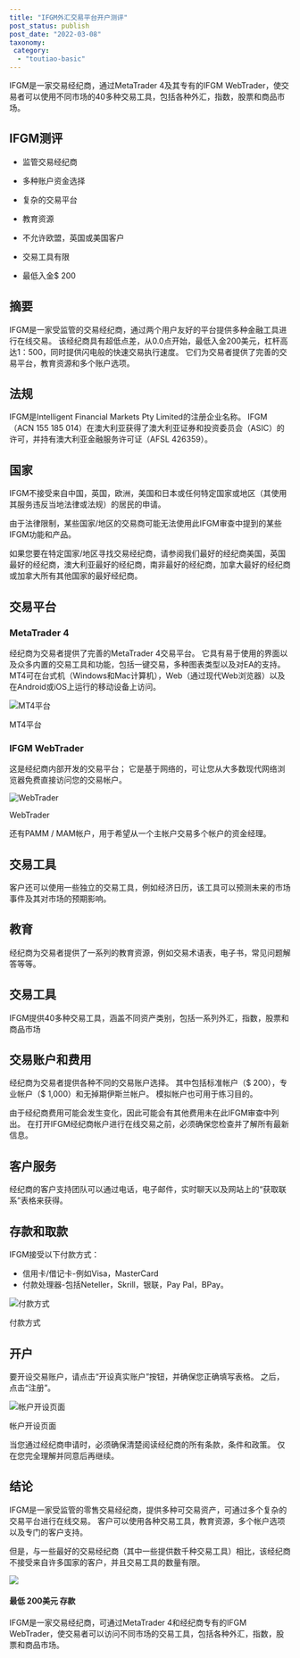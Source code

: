 ```yaml
---
title: "IFGM外汇交易平台开户测评"
post_status: publish
post_date: "2022-03-08"
taxonomy:
 category: 
  - "toutiao-basic"
---
```


IFGM是一家交易经纪商，通过MetaTrader 4及其专有的IFGM WebTrader，使交易者可以使用不同市场的40多种交易工具，包括各种外汇，指数，股票和商品市场。

## IFGM测评

- 监管交易经纪商

- 多种账户资金选择

- 复杂的交易平台

- 教育资源

- 不允许欧盟，英国或美国客户

- 交易工具有限

- 最低入金$ 200


## 摘要

IFGM是一家受监管的交易经纪商，通过两个用户友好的平台提供多种金融工具进行在线交易。 该经纪商具有超低点差，从0.0点开始，最低入金200美元，杠杆高达1：500，同时提供闪电般的快速交易执行速度。 它们为交易者提供了完善的交易平台，教育资源和多个账户选项。

## 法规

IFGM是Intelligent Financial Markets Pty Limited的注册企业名称。 IFGM（ACN 155 185 014）在澳大利亚获得了澳大利亚证券和投资委员会（ASIC）的许可，并持有澳大利亚金融服务许可证（AFSL 426359）。

## 国家

IFGM不接受来自中国，英国，欧洲，美国和日本或任何特定国家或地区（其使用其服务违反当地法律或法规）的居民的申请。

由于法律限制，某些国家/地区的交易商可能无法使用此IFGM审查中提到的某些IFGM功能和产品。

如果您要在特定国家/地区寻找交易经纪商，请参阅我们最好的经纪商美国，英国最好的经纪商，澳大利亚最好的经纪商，南非最好的经纪商，加拿大最好的经纪商或加拿大所有其他国家的最好经纪商。

## 交易平台

### MetaTrader 4

经纪商为交易者提供了完善的MetaTrader 4交易平台。 它具有易于使用的界面以及众多内置的交易工具和功能，包括一键交易，多种图表类型以及对EA的支持。 MT4可在台式机（Windows和Mac计算机），Web（通过现代Web浏览器）以及在Android或iOS上运行的移动设备上访问。

![MT4平台](https://cdn.fendou.la/funstoutiao/2020/11/IFGM-Review-MT4-Platform--1024x229.jpg "MT4平台")

MT4平台

### IFGM WebTrader

这是经纪商内部开发的交易平台； 它是基于网络的，可让您从大多数现代网络浏览器免费直接访问您的交易帐户。

![WebTrader](https://cdn.fendou.la/funstoutiao/2020/11/IFGM-Review-WebTrader.jpg "WebTrader")

WebTrader

还有PAMM / MAM帐户，用于希望从一个主帐户交易多个帐户的资金经理。

## 交易工具

客户还可以使用一些独立的交易工具，例如经济日历，该工具可以预测未来的市场事件及其对市场的预期影响。

## 教育

经纪商为交易者提供了一系列的教育资源，例如交易术语表，电子书，常见问题解答等等。

## 交易工具

IFGM提供40多种交易工具，涵盖不同资产类别，包括一系列外汇，指数，股票和商品市场

## 交易账户和费用

经纪商为交易者提供各种不同的交易账户选择。 其中包括标准帐户（$ 200），专业帐户（$ 1,000）和无掉期伊斯兰帐户。 模拟帐户也可用于练习目的。

由于经纪商费用可能会发生变化，因此可能会有其他费用未在此IFGM审查中列出。 在打开IFGM经纪商帐户进行在线交易之前，必须确保您检查并了解所有最新信息。

## 客户服务

经纪商的客户支持团队可以通过电话，电子邮件，实时聊天以及网站上的“获取联系”表格来获得。

## 存款和取款

IFGM接受以下付款方式：

- 信用卡/借记卡-例如Visa，MasterCard
- 付款处理器-包括Neteller，Skrill，银联，Pay Pal，BPay。

![付款方式](https://cdn.fendou.la/funstoutiao/2020/11/IFGM-Review-Payment-Methods.jpg "付款方式")

付款方式

## 开户

要开设交易账户，请点击“开设真实账户”按钮，并确保您正确填写表格。 之后，点击“注册”。

![帐户开设页面](https://cdn.fendou.la/funstoutiao/2020/11/IFGM-Review-Account-Opening-Page-330x1024.jpg "帐户开设页面")

帐户开设页面

当您通过经纪商申请时，必须确保清楚阅读经纪商的所有条款，条件和政策。 仅在您完全理解并同意后再继续。

## 结论

IFGM是一家受监管的零售交易经纪商，提供多种可交易资产，可通过多个复杂的交易平台进行在线交易。 客户可以使用各种交易工具，教育资源，多个帐户选项以及专门的客户支持。

但是，与一些最好的交易经纪商（其中一些提供数千种交易工具）相比，该经纪商不接受来自许多国家的客户，并且交易工具的数量有限。

![](https://cdn.fendou.la/funstoutiao/2020/11/IFGM-Logo.png)

#### 最低 200美元 存款

IFGM是一家交易经纪商，可通过MetaTrader 4和经纪商专有的IFGM WebTrader，使交易者可以访问不同市场的交易工具，包括各种外汇，指数，股票和商品市场。
